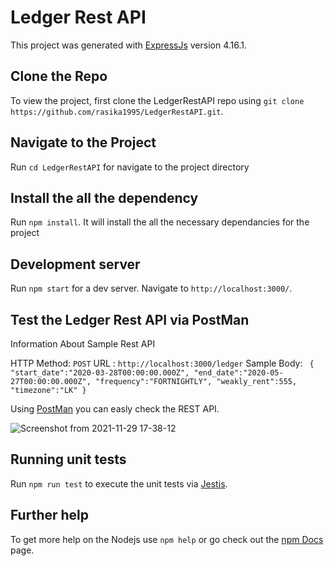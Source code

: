 # Ledger Rest API

This project was generated with [ExpressJs](https://expressjs.com/) version 4.16.1.

## Clone the Repo

To view the project, first clone the LedgerRestAPI repo using `git clone https://github.com/rasika1995/LedgerRestAPI.git`.

## Navigate to the Project

Run `cd LedgerRestAPI` for navigate to the project directory

## Install the all the dependency

Run `npm install`. It will install the all the necessary dependancies for the project

## Development server

Run `npm start` for a dev server. Navigate to `http://localhost:3000/`.

## Test the Ledger Rest API via PostMan

Information About Sample Rest API

HTTP Method: `POST`
URL : `http://localhost:3000/ledger`
Sample Body: ` {
    "start_date":"2020-03-28T00:00:00.000Z",
    "end_date":"2020-05-27T00:00:00.000Z",
    "frequency":"FORTNIGHTLY",
    "weakly_rent":555,
    "timezone":"LK"
}`

Using [PostMan](https://www.postman.com/) you can easly check the REST API.


![Screenshot from 2021-11-29 17-38-12](https://user-images.githubusercontent.com/42616883/143865594-cd4165a9-ee2e-41c6-bb56-bccc2982e5e9.png)




## Running unit tests

Run `npm run test` to execute the unit tests via [Jestjs](https://jestjs.io/docs/getting-started).

## Further help

To get more help on the Nodejs use `npm help` or go check out the [npm Docs](https://docs.npmjs.com/cli/v6/commands) page.





